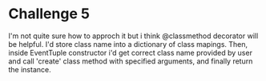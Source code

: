 # Challenge 5 

I'm not quite sure how to approch it but i think @classmethod decorator will be helpful.
I'd store class name into a dictionary of class mapings. Then, inside EventTuple constructor
i'd get correct class name provided by user and call 'create' class method with specified 
arguments, and finally return the instance.
